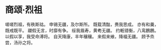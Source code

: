 # 商颂·烈祖

嗟嗟烈祖，有秩斯祜。
申锡无疆，及尔斯所。
既载清酤，赉我思成。
亦有和羹，既戒既平。
鬷假无言，时靡有争。
绥我眉寿，黄耇无疆。
约軝错衡，八鸾鶬鶬。
以假以享，我受命溥将。
自天降康，丰年穰穰。
来假来飨，降福无疆。
顾予烝尝，汤孙之将。

